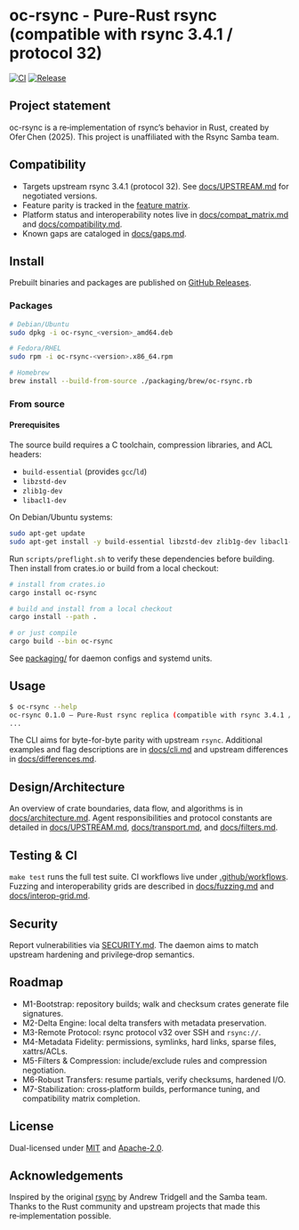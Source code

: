 # oc-rsync - Pure-Rust rsync (compatible with rsync 3.4.1 / protocol 32)

[![CI](https://github.com/oferchen/oc-rsync/actions/workflows/ci.yml/badge.svg)](https://github.com/oferchen/oc-rsync/actions/workflows/ci.yml)
[![Release](https://img.shields.io/github/v/release/oferchen/oc-rsync)](https://github.com/oferchen/oc-rsync/releases)

## Project statement

oc-rsync is a re‑implementation of rsync’s behavior in Rust, created by Ofer Chen (2025). This project is unaffiliated with the Rsync Samba team.

## Compatibility

- Targets upstream rsync 3.4.1 (protocol 32). See [docs/UPSTREAM.md](docs/UPSTREAM.md) for negotiated versions.
- Feature parity is tracked in the [feature matrix](docs/feature_matrix.md).
- Platform status and interoperability notes live in [docs/compat_matrix.md](docs/compat_matrix.md) and [docs/compatibility.md](docs/compatibility.md).
- Known gaps are cataloged in [docs/gaps.md](docs/gaps.md).

## Install

Prebuilt binaries and packages are published on [GitHub Releases](https://github.com/oferchen/oc-rsync/releases).

### Packages

```bash
# Debian/Ubuntu
sudo dpkg -i oc-rsync_<version>_amd64.deb

# Fedora/RHEL
sudo rpm -i oc-rsync-<version>.x86_64.rpm

# Homebrew
brew install --build-from-source ./packaging/brew/oc-rsync.rb
```

### From source

#### Prerequisites

The source build requires a C toolchain, compression libraries, and ACL headers:

- `build-essential` (provides `gcc`/`ld`)
- `libzstd-dev`
- `zlib1g-dev`
- `libacl1-dev`

On Debian/Ubuntu systems:

```bash
sudo apt-get update
sudo apt-get install -y build-essential libzstd-dev zlib1g-dev libacl1-dev
```

Run `scripts/preflight.sh` to verify these dependencies before building. Then
install from crates.io or build from a local checkout:

```bash
# install from crates.io
cargo install oc-rsync

# build and install from a local checkout
cargo install --path .

# or just compile
cargo build --bin oc-rsync
```

See [packaging/](packaging) for daemon configs and systemd units.

## Usage

```bash
$ oc-rsync --help
oc-rsync 0.1.0 — Pure-Rust rsync replica (compatible with rsync 3.4.1 / protocol 32)
...
```

The CLI aims for byte-for-byte parity with upstream `rsync`. Additional examples and flag descriptions are in [docs/cli.md](docs/cli.md) and upstream differences in [docs/differences.md](docs/differences.md).

## Design/Architecture

An overview of crate boundaries, data flow, and algorithms is in [docs/architecture.md](docs/architecture.md). Agent responsibilities and protocol constants are detailed in [docs/UPSTREAM.md](docs/UPSTREAM.md), [docs/transport.md](docs/transport.md), and [docs/filters.md](docs/filters.md).

## Testing & CI

`make test` runs the full test suite. CI workflows live under [.github/workflows](.github/workflows). Fuzzing and interoperability grids are described in [docs/fuzzing.md](docs/fuzzing.md) and [docs/interop-grid.md](docs/interop-grid.md).

## Security

Report vulnerabilities via [SECURITY.md](SECURITY.md). The daemon aims to match upstream hardening and privilege‑drop semantics.

## Roadmap

- M1-Bootstrap: repository builds; walk and checksum crates generate file signatures.
- M2-Delta Engine: local delta transfers with metadata preservation.
- M3-Remote Protocol: rsync protocol v32 over SSH and `rsync://`.
- M4-Metadata Fidelity: permissions, symlinks, hard links, sparse files, xattrs/ACLs.
- M5-Filters & Compression: include/exclude rules and compression negotiation.
- M6-Robust Transfers: resume partials, verify checksums, hardened I/O.
- M7-Stabilization: cross‑platform builds, performance tuning, and compatibility matrix completion.

## License

Dual-licensed under [MIT](LICENSE-MIT) and [Apache-2.0](LICENSE-APACHE).

## Acknowledgements

Inspired by the original [rsync](https://rsync.samba.org/) by Andrew Tridgell and the Samba team. Thanks to the Rust community and upstream projects that made this re‑implementation possible.

